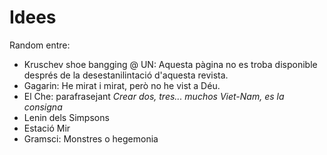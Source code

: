 Idees
======
Random entre:
 - Kruschev shoe bangging @ UN: Aquesta pàgina no es troba disponible després de la desestanilintació d'aquesta revista.
 - Gagarin: He mirat i mirat, però no he vist a Déu.
 - El Che: parafrasejant *Crear dos, tres... muchos Viet-Nam, es la consigna*
 - Lenin dels Simpsons
 - Estació Mir
 - Gramsci: Monstres o hegemonia
 